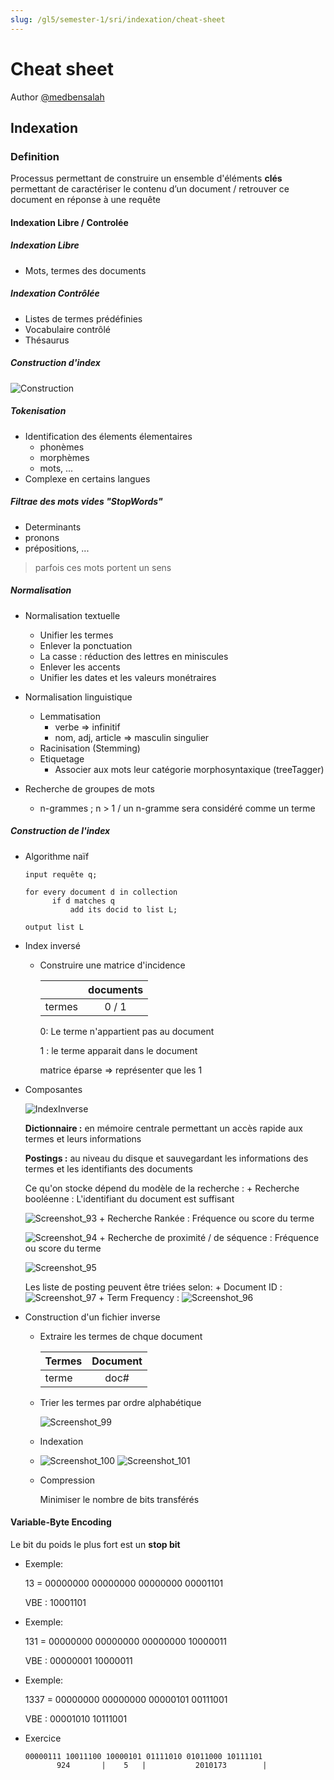 ```yaml
---
slug: /gl5/semester-1/sri/indexation/cheat-sheet
---
```


# Cheat sheet

Author [@medbensalah](https://github.com/medbensalah)

## Indexation

### Definition

Processus permettant de construire un ensemble d'éléments
**clés** permettant de caractériser le contenu d’un
document / retrouver ce document en réponse à une requête

#### Indexation Libre / Controlée

##### Indexation Libre

- Mots, termes des documents

##### Indexation Contrôlée

- Listes de termes prédéfinies
- Vocabulaire contrôlé
- Thésaurus

##### Construction d'index

![Construction](assets/Construction.png)

##### Tokenisation

- Identification des élements élementaires
  - phonèmes
  - morphèmes
  - mots, ...
- Complexe en certains langues

##### Filtrae des mots vides "StopWords"

- Determinants
- pronons
- prépositions, ...

> parfois ces mots portent un sens

##### Normalisation

- Normalisation textuelle
  - Unifier les termes
  - Enlever la ponctuation
  - La casse : réduction des lettres en miniscules
  - Enlever les accents
  - Unifier les dates et les valeurs monétraires
- Normalisation linguistique

  - Lemmatisation
    - verbe => infinitif
    - nom, adj, article => masculin singulier
  - Racinisation (Stemming)
  - Etiquetage
    - Associer aux mots leur catégorie morphosyntaxique (treeTagger)

- Recherche de groupes de mots
  - n-grammes ; n > 1 / un n-gramme sera considéré comme un terme

##### Construction de l'index

- Algorithme naïf

  ```Algorithhm
  input requête q;

  for every document d in collection
        if d matches q
            add its docid to list L;

  output list L
  ```

- Index inversé

  - Construire une matrice d'incidence

    |        | documents |
    | ------ | :-------: |
    | termes |   0 / 1   |

    0: Le terme n'appartient pas au document

    1 : le terme apparait dans le document

    matrice éparse => représenter que les 1

- Composantes

  ![IndexInverse](assets/IndexInverse.png)

  **Dictionnaire :** en mémoire centrale permettant un accès rapide
  aux termes et leurs informations

  **Postings :** au niveau du disque et sauvegardant les
  informations des termes et les identifiants des documents

  Ce qu'on stocke dépend du modèle de la recherche : + Recherche booléenne : L'identifiant du document est suffisant

  ![Screenshot_93](assets/Screenshot_93.png) + Recherche Rankée : Fréquence ou score du terme

  ![Screenshot_94](assets/Screenshot_94.png) + Recherche de proximité / de séquence : Fréquence ou score du terme

  ![Screenshot_95](assets/Screenshot_95.png)

  Les liste de posting peuvent être triées selon: + Document ID : ![Screenshot_97](assets/Screenshot_97.png) + Term Frequency : ![Screenshot_96](assets/Screenshot_96.png)

- Construction d'un fichier inverse

  - Extraire les termes de chque document

    | Termes | Document |
    | ------ | :------: |
    | terme  |   doc#   |

  - Trier les termes par ordre alphabétique

    ![Screenshot_99](assets/Screenshot_99.png)

  - Indexation

  - ![Screenshot_100](assets/Screenshot_100.png) ![Screenshot_101](assets/Screenshot_101.png)
  - Compression

    Minimiser le nombre de bits transférés

#### Variable-Byte Encoding

Le bit du poids le plus fort est un **stop bit**

- Exemple:

  13 = 00000000 00000000 00000000 00001101

  VBE : 10001101

- Exemple:

  131 = 00000000 00000000 00000000 10000011

  VBE : 00000001 10000011
- Exemple:

  1337 = 00000000 00000000 00000101 00111001

  VBE : 00001010 10111001

- Exercice

  ```Algorithm
  00000111 10011100 10000101 01111010 01011000 10111101
         924       |    5   |           2010173        |
  ```
